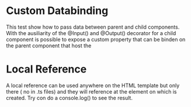 # Custom Databinding

This test show how to pass data between parent and child components.
With the ausiliarity of the @Input() and @Output() decorator for a child component is possible to expose a custom property that can be binden on the 
parent component that host the <app-child-component>

# Local Reference

A local reference can be used anywhere on the HTML template but only there ( no in .ts files) and they will reference at the element on which is created. 
Try con do a console.log() to see the result.


